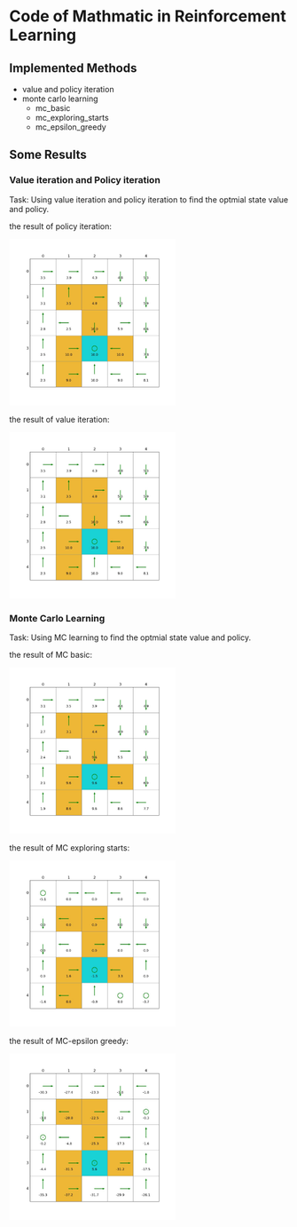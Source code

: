 # Code of Mathmatic in Reinforcement Learning

## Implemented Methods

- value and policy iteration
- monte carlo learning
    - mc_basic
    - mc_exploring_starts
    - mc_epsilon_greedy

## Some Results

### Value iteration and Policy iteration

Task: Using value iteration and policy iteration to find the optmial state value and policy.

the result of policy iteration: 

<img src="images/value_policy_iteration/policy_interation.jpg" alt="Policy Iteration" width="300">

the result of value iteration:

<img src="images/value_policy_iteration/value_interation.jpg" alt="Value Iteration" width="300">

### Monte Carlo Learning

Task: Using MC learning to find the optmial state value and policy.

the result of MC basic: 

<img src="images/mc_learning/mc_basic.jpg" alt="Policy Iteration" width="300">

the result of MC exploring starts:

<img src="images/mc_learning/mc_exploring_starts.jpg" alt="Value Iteration" width="300">

the result of MC-epsilon greedy:

<img src="images/mc_learning/mc_epsilon_greedy.jpg" alt="Value Iteration" width="300">